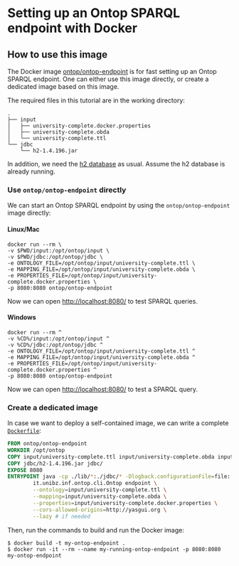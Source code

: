 # Setting up an Ontop SPARQL endpoint with Docker

## How to use this image

The Docker image [ontop/ontop-endpoint](https://cloud.docker.com/u/ontop/repository/docker/ontop/ontop-endpoint) is for fast setting up an Ontop SPARQL endpoint.
One can either use this image directly, or create a dedicated image based on this image.

The required files in this tutorial are in the working directory:

```console
.
├── input
│   ├── university-complete.docker.properties
│   ├── university-complete.obda
│   └── university-complete.ttl
└── jdbc
    └── h2-1.4.196.jar
```

In addition, we need the [h2 database](../h2.zip) as usual. Assume the h2 database is already running.

### Use `ontop/ontop-endpoint` directly

We can start an Ontop SPARQL endpoint by using the `ontop/ontop-endpoint` image directly:

#### Linux/Mac

```console
docker run --rm \
-v $PWD/input:/opt/ontop/input \
-v $PWD/jdbc:/opt/ontop/jdbc \
-e ONTOLOGY_FILE=/opt/ontop/input/university-complete.ttl \
-e MAPPING_FILE=/opt/ontop/input/university-complete.obda \
-e PROPERTIES_FILE=/opt/ontop/input/university-complete.docker.properties \
-p 8080:8080 ontop/ontop-endpoint
```

Now we can open <http://localhost:8080/> to test SPARQL queries.

#### Windows

```console
docker run --rm ^
-v %CD%/input:/opt/ontop/input ^
-v %CD%/jdbc:/opt/ontop/jdbc ^
-e ONTOLOGY_FILE=/opt/ontop/input/university-complete.ttl ^
-e MAPPING_FILE=/opt/ontop/input/university-complete.obda ^
-e PROPERTIES_FILE=/opt/ontop/input/university-complete.docker.properties ^
-p 8080:8080 ontop/ontop-endpoint
```

Now we can open <http://localhost:8080/> to test a SPARQL query.

### Create a dedicated image

In case we want to deploy a self-contained image, we can write a complete [`Dockerfile`](Dockerfile):

```dockerfile
FROM ontop/ontop-endpoint
WORKDIR /opt/ontop
COPY input/university-complete.ttl input/university-complete.obda input/university-complete.docker.properties input/ 
COPY jdbc/h2-1.4.196.jar jdbc/
EXPOSE 8080
ENTRYPOINT java -cp ./lib/*:./jdbc/* -Dlogback.configurationFile=file:./log/logback.xml \
        it.unibz.inf.ontop.cli.Ontop endpoint \
        --ontology=input/university-complete.ttl \
        --mapping=input/university-complete.obda \
        --properties=input/university-complete.docker.properties \
        --cors-allowed-origins=http://yasgui.org \
        --lazy # if needed
```

Then, run the commands to build and run the Docker image:

```console
$ docker build -t my-ontop-endpoint .
$ docker run -it --rm --name my-running-ontop-endpoint -p 8080:8080 my-ontop-endpoint
```


